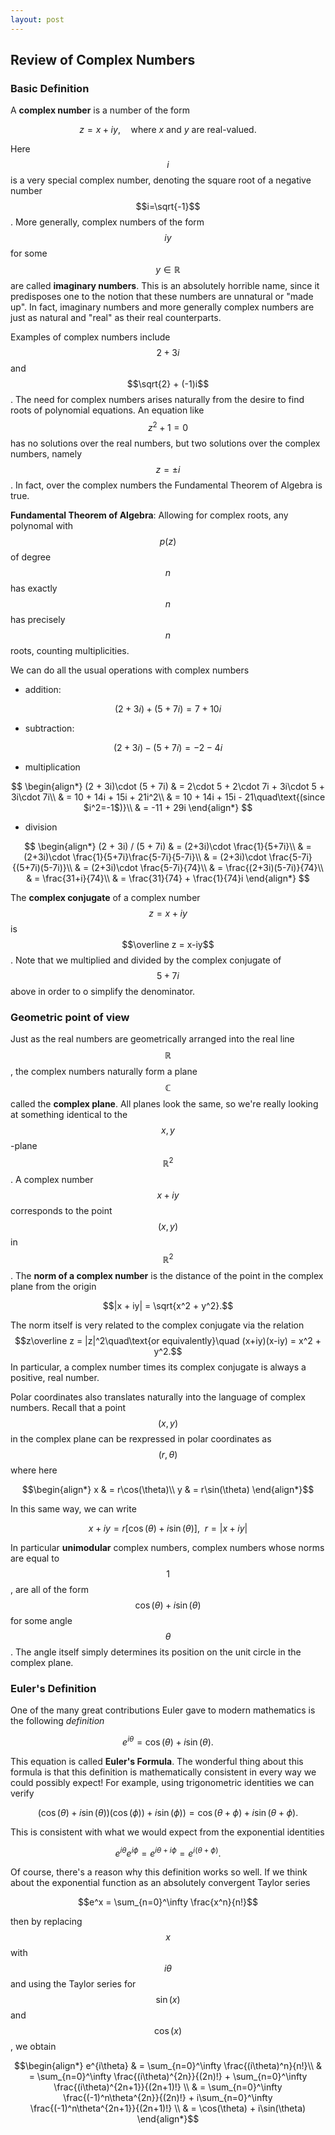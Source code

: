 ```yaml
---
layout: post
---
```


## Review of Complex Numbers

### Basic Definition

A **complex number** is a number of the form

$$z = x + iy,\quad\text{where $x$ and $y$ are real-valued}.$$

Here $$i$$ is a very special complex number, denoting the square root of a negative number $$i=\sqrt{-1}$$.  More generally, complex numbers of the form $$iy$$ for some $$y\in\mathbb R$$ are called **imaginary numbers**.  This is an absolutely horrible name, since it predisposes one to the notion that these numbers are unnatural or "made up".  In fact, imaginary numbers and more generally complex numbers are just as natural and "real" as their real counterparts.

Examples of complex numbers include $$2 + 3i$$ and $$\sqrt{2} + (-1)i$$.  The need for complex numbers arises naturally from the desire to find roots of polynomial equations.  An equation like $$z^2+1=0$$ has no solutions over the real numbers, but two solutions over the complex numbers, namely $$z=\pm i$$.  In fact, over the complex numbers the Fundamental Theorem of Algebra is true.

**Fundamental Theorem of Algebra**:  Allowing for complex roots, any polynomal with $$p(z)$$ of degree $$n$$ has exactly $$n$$ has precisely $$n$$ roots, counting multiplicities.
 
We can do all the usual operations with complex numbers
- addition:

$$(2 + 3i) + (5 + 7i) = 7 + 10i$$

- subtraction:

$$(2 + 3i) - (5 + 7i) = -2 - 4i$$

- multiplication

$$
\begin{align*}
(2 + 3i)\cdot (5 + 7i)
  & =  2\cdot 5 + 2\cdot 7i + 3i\cdot 5 + 3i\cdot 7i\\
  & =  10 + 14i + 15i + 21i^2\\
  & =  10 + 14i + 15i - 21\quad\text{(since $i^2=-1$)}\\
  & =  -11 + 29i
\end{align*}
$$

- division

$$
\begin{align*}
(2 + 3i) / (5 + 7i)
  & =  (2+3i)\cdot \frac{1}{5+7i}\\
  & =  (2+3i)\cdot \frac{1}{5+7i}\frac{5-7i}{5-7i}\\
  & =  (2+3i)\cdot \frac{5-7i}{(5+7i)(5-7i)}\\
  & =  (2+3i)\cdot \frac{5-7i}{74}\\
  & =  \frac{(2+3i)(5-7i)}{74}\\
  & =  \frac{31+i}{74}\\
  & =  \frac{31}{74} + \frac{1}{74}i
\end{align*}
$$

The **complex conjugate** of a complex number $$z = x + iy$$ is $$\overline z = x-iy$$.  Note that we multiplied and divided by the complex conjugate of $$5+7i$$ above in order to o simplify the denominator.  

### Geometric point of view

Just as the real numbers are geometrically arranged into the real line $$\mathbb R$$, the complex numbers naturally form a plane $$\mathbb C$$ called the **complex plane**.  All planes look the same, so we're really looking at something identical to the $$x,y$$-plane $$\mathbb R^2$$.  A complex number $$x+iy$$ corresponds to the point $$(x,y)$$ in $$\mathbb R^2$$.
The **norm of a complex number** is the distance of the point in the complex plane from the origin

$$|x + iy| = \sqrt{x^2 + y^2}.$$

The norm itself is very related to the complex conjugate via the relation
$$z\overline z = |z|^2\quad\text{or equivalently}\quad (x+iy)(x-iy) = x^2 + y^2.$$
In particular, a complex number times its complex conjugate is always a positive, real number.

Polar coordinates also translates naturally into the language of complex numbers.
Recall that a point $$(x,y)$$ in the complex plane can be rexpressed in polar coordinates as $$(r,\theta)$$ where here

$$\begin{align*}
x & = r\cos(\theta)\\
y & = r\sin(\theta)
\end{align*}$$

In this same way, we can write

$$x +iy = r\left[\cos(\theta) + i\sin(\theta)\right],\ \ r = |x+iy|$$

In particular **unimodular** complex numbers, complex numbers whose norms are equal to $$1$$, are all of the form $$\cos(\theta) + i\sin(\theta)$$ for some angle $$\theta$$.  The angle itself simply determines its position on the unit circle in the complex plane.

### Euler's Definition

One of the many great contributions Euler gave to modern mathematics is the following *definition*

$$e^{i\theta} = \cos(\theta) + i\sin(\theta).$$

This equation is called **Euler's Formula**.  The wonderful thing about this formula is that this definition is mathematically consistent in every way we could possibly expect!  For example, using trigonometric identities we can verify

$$(\cos(\theta)+i\sin(\theta))(\cos(\phi))+i\sin(\phi)) = \cos(\theta+\phi) + i\sin(\theta+\phi).$$

This is consistent with what we would expect from the exponential identities

$$e^{i\theta}e^{i\phi} = e^{i\theta + i\phi} = e^{i(\theta +\phi)}.$$

Of course, there's a reason why this definition works so well.  If we think about the exponential function as an absolutely convergent Taylor series

$$e^x = \sum_{n=0}^\infty \frac{x^n}{n!}$$

then by replacing $$x$$ with $$i\theta$$ and using the Taylor series for $$\sin(x)$$ and $$\cos(x)$$, we obtain

$$\begin{align*}
e^{i\theta}
  & = \sum_{n=0}^\infty \frac{(i\theta)^n}{n!}\\
  & = \sum_{n=0}^\infty \frac{(i\theta)^{2n}}{(2n)!} + \sum_{n=0}^\infty \frac{(i\theta)^{2n+1}}{(2n+1)!} \\
  & = \sum_{n=0}^\infty \frac{(-1)^n\theta^{2n}}{(2n)!} + i\sum_{n=0}^\infty \frac{(-1)^n\theta^{2n+1}}{(2n+1)!} \\
  & = \cos(\theta) + i\sin(\theta)
\end{align*}$$


